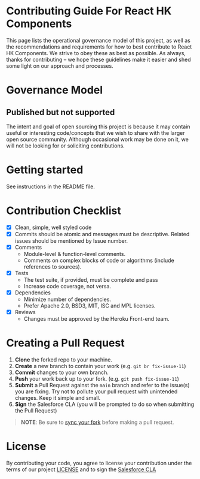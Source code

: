 # Contributing Guide For React HK Components

This page lists the operational governance model of this project, as well as the recommendations and requirements for how to best contribute to React HK Components. We strive to obey these as best as possible. As always, thanks for contributing – we hope these guidelines make it easier and shed some light on our approach and processes.

# Governance Model

## Published but not supported

The intent and goal of open sourcing this project is because it may contain useful or interesting code/concepts that we wish to share with the larger open source community. Although occasional work may be done on it, we will not be looking for or soliciting contributions.

# Getting started

See instructions in the README file.

# Contribution Checklist

- [x] Clean, simple, well styled code
- [x] Commits should be atomic and messages must be descriptive. Related issues should be mentioned by Issue number.
- [x] Comments
  - Module-level & function-level comments.
  - Comments on complex blocks of code or algorithms (include references to sources).
- [x] Tests
  - The test suite, if provided, must be complete and pass
  - Increase code coverage, not versa.
- [x] Dependencies
  - Minimize number of dependencies.
  - Prefer Apache 2.0, BSD3, MIT, ISC and MPL licenses.
- [x] Reviews
  - Changes must be approved by the Heroku Front-end team.

# Creating a Pull Request

1. **Clone** the forked repo to your machine.
2. **Create** a new branch to contain your work (e.g. `git br fix-issue-11`)
3. **Commit** changes to your own branch.
4. **Push** your work back up to your fork. (e.g. `git push fix-issue-11`)
5. **Submit** a Pull Request against the `main` branch and refer to the issue(s) you are fixing. Try not to pollute your pull request with unintended changes. Keep it simple and small.
6. **Sign** the Salesforce CLA (you will be prompted to do so when submitting the Pull Request)

> **NOTE**: Be sure to [sync your fork](https://help.github.com/articles/syncing-a-fork/) before making a pull request.

# License
By contributing your code, you agree to license your contribution under the terms of our project [LICENSE](LICENSE.md) and to sign the [Salesforce CLA](https://cla.salesforce.com/sign-cla)
